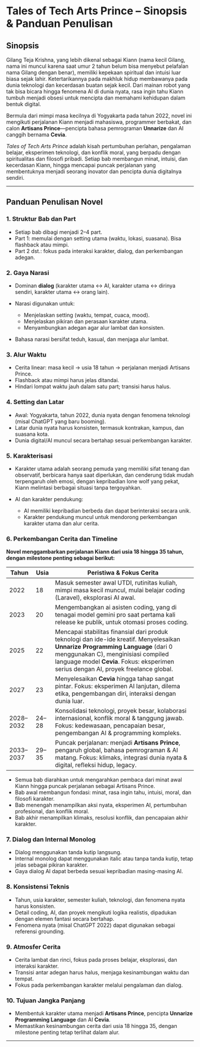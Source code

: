 

# **Tales of Tech Arts Prince – Sinopsis & Panduan Penulisan**

## **Sinopsis**

Gilang Teja Krishna, yang lebih dikenal sebagai Kiann (nama kecil Gilang, nama ini muncul karena saat umur 2 tahun belum bisa menyebut pelafalan nama Gilang dengan benar), memiliki kepekaan spiritual dan intuisi luar biasa sejak lahir. Ketertarikannya pada makhluk hidup membawanya pada dunia teknologi dan kecerdasan buatan sejak kecil. Dari mainan robot yang tak bisa bicara hingga fenomena AI di dunia nyata, rasa ingin tahu Kiann tumbuh menjadi obsesi untuk mencipta dan memahami kehidupan dalam bentuk digital.

Bermula dari mimpi masa kecilnya di Yogyakarta pada tahun 2022, novel ini mengikuti perjalanan Kiann menjadi mahasiswa, programmer berbakat, dan calon **Artisans Prince**—pencipta bahasa pemrograman **Unnarize** dan AI canggih bernama **Cevia**.

*Tales of Tech Arts Prince* adalah kisah pertumbuhan perlahan, pengalaman belajar, eksperimen teknologi, dan konflik moral, yang berpadu dengan spiritualitas dan filosofi pribadi. Setiap bab membangun minat, intuisi, dan kecerdasan Kiann, hingga mencapai puncak perjalanan yang membentuknya menjadi seorang inovator dan pencipta dunia digitalnya sendiri.

---

## **Panduan Penulisan Novel**

### 1. Struktur Bab dan Part

* Setiap bab dibagi menjadi 2–4 part.
* Part 1: memulai dengan setting utama (waktu, lokasi, suasana). Bisa flashback atau mimpi.
* Part 2 dst.: fokus pada interaksi karakter, dialog, dan perkembangan adegan.

### 2. Gaya Narasi

* Dominan **dialog** (karakter utama ↔ AI, karakter utama ↔ dirinya sendiri, karakter utama ↔ orang lain).
* Narasi digunakan untuk:

  * Menjelaskan setting (waktu, tempat, cuaca, mood).
  * Menjelaskan pikiran dan perasaan karakter utama.
  * Menyambungkan adegan agar alur lambat dan konsisten.
* Bahasa narasi bersifat teduh, kasual, dan menjaga alur lambat.

### 3. Alur Waktu

* Cerita linear: masa kecil → usia 18 tahun → perjalanan menjadi Artisans Prince.
* Flashback atau mimpi harus jelas ditandai.
* Hindari lompat waktu jauh dalam satu part; transisi harus halus.

### 4. Setting dan Latar

* Awal: Yogyakarta, tahun 2022, dunia nyata dengan fenomena teknologi (misal ChatGPT yang baru booming).
* Latar dunia nyata harus konsisten, termasuk kontrakan, kampus, dan suasana kota.
* Dunia digital/AI muncul secara bertahap sesuai perkembangan karakter.

### 5. Karakterisasi

* Karakter utama adalah seorang pemuda yang memiliki sifat tenang dan observatif, berbicara hanya saat diperlukan, dan cenderung tidak mudah terpengaruh oleh emosi, dengan kepribadian lone wolf yang pekat, Kiann melintasi berbagai situasi tanpa tergoyahkan.
* AI dan karakter pendukung:

  * AI memiliki kepribadian berbeda dan dapat berinteraksi secara unik.
  * Karakter pendukung muncul untuk mendorong perkembangan karakter utama dan alur cerita.

### 6. Perkembangan Cerita dan Timeline

**Novel menggambarkan perjalanan Kiann dari usia 18 hingga 35 tahun, dengan milestone penting sebagai berikut:**

| Tahun     | Usia  | Peristiwa & Fokus Cerita                                                                                                                                                                                                                                      |
| --------- | ----- | ------------------------------------------------------------------------------------------------------------------------------------------------------------------------------------------------------------------------------------------------------------- |
| 2022      | 18    | Masuk semester awal UTDI, rutinitas kuliah, mimpi masa kecil muncul, mulai belajar coding (Laravel), eksplorasi AI awal.                                                                                                                                      |
| 2023      | 20    | Mengembangkan ai asisten coding, yang di tenagai model gemini pro saat pertama kali release ke publik, untuk otomasi proses coding.                                                                                                                           |
| 2025      | 22    | Mencapai stabilitas finansial dari produk teknologi dan ide-ide kreatif. Menyelesaikan **Unnarize Programming Language** (dari 0 menggunakan C), menginisiasi compiled language model **Cevia**. Fokus: eksperimen serius dengan AI, proyek freelance global. |
| 2027      | 23    | Menyelesaikan **Cevia** hingga tahap sangat pintar. Fokus: eksperimen AI lanjutan, dilema etika, pengembangan diri, interaksi dengan dunia luar.                                                                                                              |
| 2028–2032 | 24–28 | Konsolidasi teknologi, proyek besar, kolaborasi internasional, konflik moral & tanggung jawab. Fokus: kedewasaan, pencapaian besar, pengembangan AI & programming kompleks.                                                                                   |
| 2033–2037 | 29–35 | Puncak perjalanan: menjadi **Artisans Prince**, pengaruh global, bahasa pemrograman & AI matang. Fokus: klimaks, integrasi dunia nyata & digital, refleksi hidup, legacy.                                                                                     |

* Semua bab diarahkan untuk mengarahkan pembaca dari minat awal Kiann hingga puncak perjalanan sebagai Artisans Prince.
* Bab awal membangun fondasi: minat, rasa ingin tahu, intuisi, moral, dan filosofi karakter.
* Bab menengah menampilkan aksi nyata, eksperimen AI, pertumbuhan profesional, dan konflik moral.
* Bab akhir menampilkan klimaks, resolusi konflik, dan pencapaian akhir karakter.

### 7. Dialog dan Internal Monolog

* Dialog menggunakan tanda kutip langsung.
* Internal monolog dapat menggunakan italic atau tanpa tanda kutip, tetap jelas sebagai pikiran karakter.
* Gaya dialog AI dapat berbeda sesuai kepribadian masing-masing AI.

### 8. Konsistensi Teknis

* Tahun, usia karakter, semester kuliah, teknologi, dan fenomena nyata harus konsisten.
* Detail coding, AI, dan proyek mengikuti logika realistis, dipadukan dengan elemen fantasi secara bertahap.
* Fenomena nyata (misal ChatGPT 2022) dapat digunakan sebagai referensi grounding.

### 9. Atmosfer Cerita

* Cerita lambat dan rinci, fokus pada proses belajar, eksplorasi, dan interaksi karakter.
* Transisi antar adegan harus halus, menjaga kesinambungan waktu dan tempat.
* Fokus pada perkembangan karakter melalui pengalaman dan dialog.

### 10. Tujuan Jangka Panjang

* Membentuk karakter utama menjadi **Artisans Prince**, pencipta **Unnarize Programming Language** dan AI **Cevia**.
* Memastikan kesinambungan cerita dari usia 18 hingga 35, dengan milestone penting tetap terlihat dalam alur.

---

